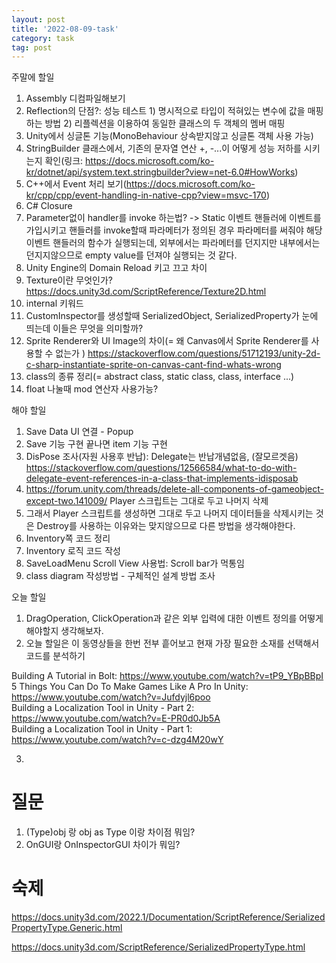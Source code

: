 ```yaml
---
layout: post
title: '2022-08-09-task'
category: task
tag: post
---
```

주말에 할일

1. Assembly 디컴파일해보기
2. Reflection의 단점?: 성능 테스트 1) 명시적으로 타입이 적혀있는 변수에 값을 매핑하는 방법 2) 리플렉션을 이용하여 동일한 클래스의 두 객체의 멤버 매핑
3. Unity에서 싱글톤 기능(MonoBehaviour 상속받지않고 싱글톤 객체 사용 가능)
4. StringBuilder 클래스에서, 기존의 문자열 연산 +, -...이 어떻게 성능 저하를 시키는지 확인(링크: https://docs.microsoft.com/ko-kr/dotnet/api/system.text.stringbuilder?view=net-6.0#HowWorks)
5. C++에서 Event 처리 보기(https://docs.microsoft.com/ko-kr/cpp/cpp/event-handling-in-native-cpp?view=msvc-170)
6. C# Closure
7. Parameter없이 handler를 invoke 하는법? -> Static 이벤트 핸들러에 이벤트를 가입시키고 핸들러를 invoke할때 파라메터가 정의된 경우 파라메터를 써줘야 해당 이벤트 핸들러의 함수가 실행되는데, 외부에서는 파라메터를 던지지만 내부에서는 던지지않으므로 empty value를 던져야 실행되는 것 같다.
8. Unity Engine의 Domain Reload 키고 끄고 차이
9. Texture이란 무엇인가? https://docs.unity3d.com/ScriptReference/Texture2D.html
10. internal 키워드
11. CustomInspector를 생성할때 SerializedObject, SerializedProperty가 눈에 띄는데 이들은 무엇을 의미할까? 
12. Sprite Renderer와 UI Image의 차이(= 왜 Canvas에서 Sprite Renderer를 사용할 수 없는가 )  https://stackoverflow.com/questions/51712193/unity-2d-c-sharp-instantiate-sprite-on-canvas-cant-find-whats-wrong
13. class의 종류 정리(= abstract class, static class, class, interface ...)
14. float 나눌때 mod 연산자 사용가능?


해야 할일
1. Save Data UI 연결 - Popup
2. Save 기능 구현 끝나면 item 기능 구현
3. DisPose 조사(자원 사용후 반납): Delegate는 반납개념없음, (잘모르겟음) https://stackoverflow.com/questions/12566584/what-to-do-with-delegate-event-references-in-a-class-that-implements-idisposab
4.  https://forum.unity.com/threads/delete-all-components-of-gameobject-except-two.141009/ Player 스크립트는 그대로 두고 나머지 삭제
1. 그래서 Player 스크립트를 생성하면 그대로 두고 나머지 데이터들을 삭제시키는 것은 Destroy를 사용하는 이유와는 맞지않으므로 다른 방법을 생각해야한다.
2. Inventory쪽 코드 정리
3. Inventory 로직 코드 작성
4. SaveLoadMenu Scroll View 사용법: Scroll bar가 먹통임
5. class diagram 작성방법 - 구체적인 설계 방법 조사

오늘 할일
1. DragOperation, ClickOperation과 같은 외부 입력에 대한 이벤트 정의를 어떻게 해야할지 생각해보자.
2. 오늘 할일은 이 동영상들을 한번 전부 흩어보고 현재 가장 필요한 소재를 선택해서 코드를 분석하기


Building A Tutorial in Bolt: https://www.youtube.com/watch?v=tP9_YBpBBpI  
5 Things You Can Do To Make Games Like A Pro In Unity: https://www.youtube.com/watch?v=Jufdyjl6poo  
Building a Localization Tool in Unity - Part 2: https://www.youtube.com/watch?v=E-PR0d0Jb5A  
Building a Localization Tool in Unity - Part 1: https://www.youtube.com/watch?v=c-dzg4M20wY

3. 



# 질문
1. (Type)obj 랑 obj as Type 이랑 차이점 뭐임?
2. OnGUI랑 OnInspectorGUI 차이가 뭐임?


# 숙제
https://docs.unity3d.com/2022.1/Documentation/ScriptReference/SerializedPropertyType.Generic.html

https://docs.unity3d.com/ScriptReference/SerializedPropertyType.html




 